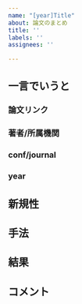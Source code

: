 ```yaml
---
name: "[year]Title"
about: 論文のまとめ
title: ''
labels: ''
assignees: ''

---
```


## 一言でいうと

### 論文リンク

### 著者/所属機関

### conf/journal

### year


## 新規性
## 手法
## 結果
## コメント
